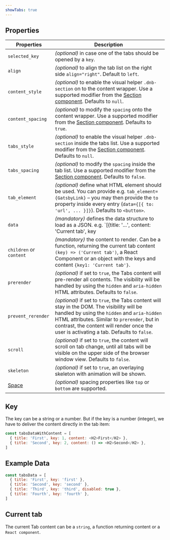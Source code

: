 ```yaml
---
showTabs: true
---
```


## Properties

| Properties                                  | Description                                                                                                                                                                                                                                                                             |
| ------------------------------------------- | --------------------------------------------------------------------------------------------------------------------------------------------------------------------------------------------------------------------------------------------------------------------------------------- |
| `selected_key`                              | _(optional)_ in case one of the tabs should be opened by a `key`.                                                                                                                                                                                                                       |
| `align`                                     | _(optional)_ to align the tab list on the right side `align="right"`. Default to `left`.                                                                                                                                                                                                |
| `content_style`                             | _(optional)_ to enable the visual helper `.dnb-section` on to the content wrapper. Use a supported modifier from the [Section component](/uilib/components/section/properties). Defaults to `null`.                                                                                     |
| `content_spacing`                           | _(optional)_ to modify the `spacing` onto the content wrapper. Use a supported modifier from the [Section component](/uilib/components/section/properties). Defaults to `true`.                                                                                                        |
| `tabs_style`                                | _(optional)_ to enable the visual helper `.dnb-section` inside the tabs list. Use a supported modifier from the [Section component](/uilib/components/section/properties). Defaults to `null`.                                                                                          |
| `tabs_spacing`                              | _(optional)_ to modify the `spacing` inside the tab list. Use a supported modifier from the [Section component](/uilib/components/section/properties). Defaults to `false`.                                                                                                            |
| `tab_element`                               | _(optional)_ define what HTML element should be used. You can provide e.g. `tab_element={GatsbyLink}` – you may then provide the `to` property inside every entry (`data={[{ to: 'url', ... }]}`). Defaults to `<button>`.                                                              |
| `data`                                      | _(mandatory)_ defines the data structure to load as a JSON. e.g. `[{title: '...', content: 'Current tab', key | hash: '...'}]`                                                                                                                                                          |
| `children` or `content`                     | _(mandatory)_ the content to render. Can be a function, returning the current tab content `(key) => ('Current tab')`, a React Component or an object with the keys and content `{key1: 'Current tab'}`.                                                                                 |
| `prerender`                                 | _(optional)_ if set to `true`, the Tabs content will pre-render all contents. The visibility will be handled by using the `hidden` and `aria-hidden` HTML attributes. Defaults to `false`.                                                                                              |
| `prevent_rerender`                          | _(optional)_ if set to `true`, the Tabs content will stay in the DOM. The visibility will be handled by using the `hidden` and `aria-hidden` HTML attributes. Similar to `prerender`, but in contrast, the content will render once the user is activating a tab. Defaults to `false`. |
| `scroll`                                    | _(optional)_ if set to `true`, the content will scroll on tab change, until all tabs will be visible on the upper side of the browser window view. Defaults to `false`.                                                                                                                 |
| `skeleton`                                  | _(optional)_ if set to `true`, an overlaying skeleton with animation will be shown.                                                                                                                                                                                                     |
| [Space](/uilib/components/space/properties) | _(optional)_ spacing properties like `top` or `bottom` are supported.                                                                                                                                                                                                                   |

## Key

The key can be a string or a number.
But if the key is a number (integer), we have to deliver the content directly in the tab item:

```js
const tabsDataWithContent = [
  { title: 'First', key: 1, content: <H2>First</H2> },
  { title: 'Second', key: 2, content: () => <H2>Second</H2> },
]
```

## Example Data

```js
const tabsData = [
  { title: 'First', key: 'first' },
  { title: 'Second', key: 'second' },
  { title: 'Third', key: 'third', disabled: true },
  { title: 'Fourth', key: 'fourth' },
]
```

## Current tab

The current Tab content can be a `string`, a function returning content or a `React component`.
